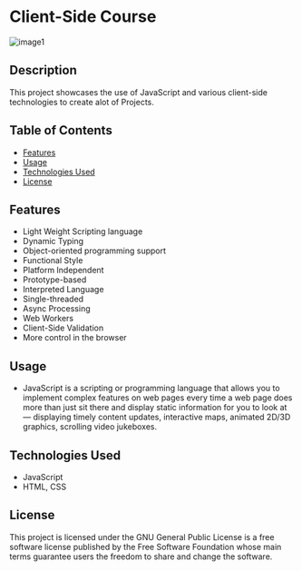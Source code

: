 # Client-Side Course
![image1](https://github.com/mahmudhmh/JS-ClientSide/assets/54104161/897c88da-95fc-4c78-a02b-12867ab6388a)

## Description
This project showcases the use of JavaScript and various client-side technologies to create alot of Projects.

## Table of Contents
- [Features](#features)
- [Usage](#usage)
- [Technologies Used](#technologies-used)
- [License](#license)

## Features
- Light Weight Scripting language
- Dynamic Typing
- Object-oriented programming support
- Functional Style
- Platform Independent
- Prototype-based
- Interpreted Language
- Single-threaded
- Async Processing
- Web Workers
- Client-Side Validation
- More control in the browser

## Usage
- JavaScript is a scripting or programming language that allows you to implement complex features on web pages 
every time a web page does more than just sit there and display static information for you to look at — 
displaying timely content updates, interactive maps, animated 2D/3D graphics, scrolling video jukeboxes.

## Technologies Used
- JavaScript
- HTML, CSS

## License
This project is licensed under the GNU General Public License is a free software license published by 
the Free Software Foundation whose main terms guarantee users the freedom to share and change the software.




